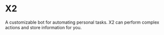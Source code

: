 # X2

A customizable bot for automating personal tasks.
X2 can perform complex actions and store information for you.